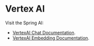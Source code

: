 # Vertex AI

Visit the Spring AI:
 - [VertexAI Chat Documentation](https://docs.spring.io/spring-ai/reference/api/clients/vertexai-chat.html).
 - [VertexAI Embedding Documentation](https://docs.spring.io/spring-ai/reference/api/embeddings/vertexai-embeddings.html).

